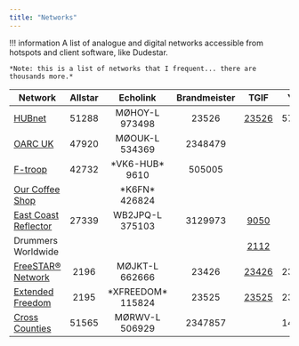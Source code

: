 ```yaml
---
title: "Networks"
---
```



!!! information
    A list of analogue and digital networks accessible from hotspots and client software, like Dudestar.

    *Note: this is a list of networks that I frequent... there are thousands more.*

| Network                     | Allstar | Echolink           | Brandmeister | TGIF           | YSF   |
| --------------------------- | :-----: | :----------------: | :----------: | :-----------:  | :---: |
| [HUBnet][HUB]               |  51288  | MØHOY-L 973498     | 23526        | [23526][HUB-T] | 57727 |
| [OARC UK][OA]               |  47920  | MØOUK-L 534369     | 2348479      |                |       |
| [F-troop][FT]               |  42732  | \*VK6-HUB* 9610    | 505005       |                |       |
| [Our Coffee Shop][OCS]      |         | \*K6FN* 426824     |              |                |       |
| [East Coast Reflector][ECR] |  27339  | WB2JPQ-L 375103    | 3129973      | [9050][ECR-T]  |       |
| Drummers Worldwide          |         |                    |              | [2112][DW-T]   |       |
| [FreeSTAR® Network][FSN]    |   2196  | MØJKT-L 662666     | 23426        | [23426][FSN-T] | 23426 |
| [Extended Freedom][XFN]     |   2195  | \*XFREEDOM* 115824 | 23525        | [23525][XFN-T] | 23525 |
| [Cross Counties][CCARC]     |  51565  | MØRWV-L 506929     | 2347857      |                | 14561 |

[HUB]: https://www.hubnetwork.uk/
[HUB-T]: https://tgif.network/tgprofile.php?id=23526

[OA]: https://oarc.uk/

[FT]: http://ftroop.vk6flab.com/

[OCS]: https://ourcoffeeshop.org/

[ECR]: http://www.eastcoastreflector.com/
[ECR-T]: https://tgif.network/tgprofile.php?id=9050

[DW-T]: https://tgif.network/tgprofile.php?id=2112

[FSN]: https://freestar.network/
[FSN-T]: https://tgif.network/tgprofile.php?id=23426

[XFN]: https://extendedfreedom.network/
[XFN-T]: https://tgif.network/tgprofile.php?id=23525

[CCARC]: https://2e0wwv.net/cross-counties-amateur-radio-club/
